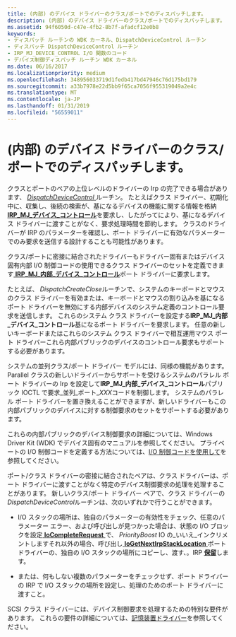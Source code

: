 ```yaml
---
title: (内部) のデバイス ドライバーのクラス/ポートでのディスパッチします。
description: (内部) のデバイス ドライバーのクラス/ポートでのディスパッチします。
ms.assetid: 94f6050d-c47e-4fb2-8b7f-afadcf12e0b8
keywords:
- ディスパッチ ルーチンの WDK カーネル、DispatchDeviceControl ルーチン
- ディスパッチ DispatchDeviceControl ルーチン
- IRP_MJ_DEVICE_CONTROL I/O 関数のコード
- デバイス制御ディスパッチ ルーチン WDK カーネル
ms.date: 06/16/2017
ms.localizationpriority: medium
ms.openlocfilehash: 348956033719d1fedb417bd47946c76d175bd179
ms.sourcegitcommit: a33b7978e22d5bb9f65ca7056f955319049a2e4c
ms.translationtype: MT
ms.contentlocale: ja-JP
ms.lasthandoff: 01/31/2019
ms.locfileid: "56559011"
---
```

# <a name="dispatchinternaldevicecontrol-in-classport-drivers"></a>(内部) のデバイス ドライバーのクラス/ポートでのディスパッチします。





クラスとポートのペアの上位レベルのドライバーの Irp の完了できる場合があります、 [ *DispatchDeviceControl* ](https://docs.microsoft.com/windows-hardware/drivers/ddi/content/wdm/nc-wdm-driver_dispatch)ルーチン。 たとえばクラス ドライバー、初期化中に、収集し、後続の検索が、基になるデバイスの機能に関する情報を格納[ **IRP\_MJ\_デバイス\_コントロール**](https://msdn.microsoft.com/library/windows/hardware/ff550744)を要求し、したがってにより、基になるデバイス ドライバーに渡すことがなく、要求処理時間を節約します。 クラスのドライバーが IRP のパラメーターを確認し、ポート ドライバーに有効なパラメーターでのみ要求を送信する設計することも可能性があります。

クラス/ポートに密接に結合されたドライバーもドライバー固有またはデバイス固有内部 I/O 制御コードの使用できるクラス ドライバーのセットを定義できます[ **IRP\_MJ\_内部\_デバイス\_コントロール**](https://msdn.microsoft.com/library/windows/hardware/ff550766)ポート ドライバーに要求します。

たとえば、 *DispatchCreateClose*ルーチンで、システムのキーボードとマウスのクラス ドライバーを有効または、キーボードとマウスの割り込みを基になるポート ドライバーを無効にする内部デバイスのシステム定義のコントロール要求を送信します。 これらのシステム クラス ドライバーを設定する**IRP\_MJ\_内部\_デバイス\_コントロール**基になるポート ドライバーを要求します。 任意の新しいキーボードまたはこれらのシステム クラス ドライバーで相互運用マウス ポート ドライバーこれら内部パブリックのデバイスのコントロール要求もサポートする必要があります。

システムの並列クラス/ポート ドライバー モデルには、同様の機能があります。 Parallel クラスの新しいドライバーからサポートを受けるシステムのパラレル ポート ドライバーの Irp を設定して**IRP\_MJ\_内部\_デバイス\_コントロール**パブリック IOCTL で要求\_並列\_ポート\_*XXX*コードを制御します。 システムのパラレル ポート ドライバーを置き換えることができますが、新しいドライバーもこの内部パブリックのデバイスに対する制御要求のセットをサポートする必要があります。

これらの内部パブリックのデバイス制御要求の詳細については、Windows Driver Kit (WDK) でデバイス固有のマニュアルを参照してください。 プライベートの I/O 制御コードを定義する方法については、[I/O 制御コードを使用して](using-i-o-control-codes.md)を参照してください。

ポート/クラス ドライバーの密接に結合されたペアは、クラス ドライバーは、ポート ドライバーに渡すことがなく特定のデバイス制御要求の処理を処理することがあります。 新しいクラス/ポート ドライバー ペアで、クラス ドライバーの*DispatchDeviceControl*ルーチンは、次のいずれかで行うことができます。

-   I/O スタックの場所は、独自のパラメーターの有効性をチェック、任意のパラメーター エラー、および呼び出しが見つかった場合は、状態の I/O ブロックを設定[ **IoCompleteRequest** ](https://msdn.microsoft.com/library/windows/hardware/ff548343)で、 *PriorityBoost* IO の\_いいえ\_インクリメントしますそれ以外の場合、呼び出し[ **IoGetNextIrpStackLocation** ](https://msdn.microsoft.com/library/windows/hardware/ff549266)ポート ドライバーの、独自の I/O スタックの場所にコピーし、渡す、。IRP [**保留**](https://msdn.microsoft.com/library/windows/hardware/ff548336)します。

-   または、何もしない複数のパラメーターをチェックせず、ポート ドライバーの IRP で I/O スタックの場所を設定し、処理のためのポート ドライバーに渡すこと。

SCSI クラス ドライバーには、デバイス制御要求を処理するための特別な要件があります。 これらの要件の詳細については、[記憶装置ドライバー](https://msdn.microsoft.com/library/windows/hardware/ff566976)を参照してください。

 

 




